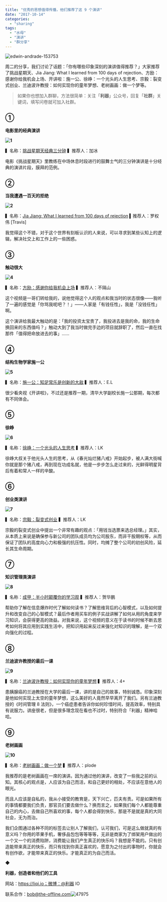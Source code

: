 ```yaml
---
title: "优秀的思想值得传播，他们推荐了这 9 个演讲"
date: "2017-10-14"
categories: 
  - "sharing"
tags: 
  - "水母"
  - "演讲"
  - "群分享"
---
```


![edwin-andrade-153753](/images/91384.jpg)

周二的分享，我们讨论了话题：「你有哪些印象深刻的演讲值得推荐？」大家推荐了挑战星期天、Jia Jiang: What I learned from 100 days of rejection、方励：感谢你给我机会上场、开讲啦：施一公、徐峥：一个光头的人生思考、宗毅：裂变式创业、兰迪波许教授：如何实现你的童年梦想、老树画画：做一个梦等。

> 如果你也想加入群聊，方法很简单：关注「**利器**」公众号，回复「**社群**」关键词，填写问卷就可加入社群。

## ①

**电影里的经典演讲**

**![1](/images/50892.jpg)**

▍名称：[挑战星期天经典三分钟](https://www.youtube.com/watch?v=5BVMaItQCRw&t=58s) ▍推荐人：加冰

电影《挑战星期天》里教练在中场休息时段进行的鼓舞士气的三分钟演讲是十分经典的演讲片段，膜拜的范例。

## ②

**当我遭遇一百天的拒绝**

**![2](/images/41288.png)**

▍名称：[Jia Jiang: What I learned from 100 days of rejection](https://www.ted.com/.../jia_jiang_what_i_learned_from_100_days_...) ▍推荐人：罗权伟 \[Travis\]

我觉得这个不错，对于这个世界有刻板认识的人来说，可以寻求到某些认知上的逻辑，解决社交上和工作上的一些困惑。

## ③

**触动很大**

**![4](/images/57542.png)**

▍名称：[方励：感谢你给我机会上场](https://v.youku.com/v_show/id_XNzg2MDQyNzYw.html) ▍推荐人：不隔山

这个视频是一哥们转给我的，说他觉得这个人的观点和我当时的状态很像——我听了一遍的感觉是「你骂我呢吧？！」——人家是「有钱任性」，我是「没钱任性」啊。

这个演讲给我最大触动的是：「我的投资太宝贵了，我投进去是我的命，我的生命换回来的东西值吗？」触动大到了我当时做完手边的项目就辞职了，然后一直在找那件「值得把命放进去的事」……

## ④

**结构生物学家施一公**

**![5](/images/01130.png)**

▍名称：[施一公：知足常乐是创新的大敌](https://tv.cctv.com/2017/09/17/VIDEuKtoMeM) ▍推荐人：E.L

很少看央视《开讲啦》，不过还是推荐一期，清华大学副校长施一公那期，每次都有不同体会。

## ⑤

**徐峥**

**![6](/images/63222.png)**

▍名称：[徐峥：一个光头的人生思考](https://www.iqiyi.com/w_19ruljjng1.html) ▍推荐人：LK

徐峥大叔关于他光头人生的思考，从《春光灿烂猪八戒》开始起步，被人满大街喊你就是那个猪八戒，再到现在功成名就，他是一步步怎么走过来的，光鲜得明星背后有着和常人一样的辛酸。

## ⑥

**创业类演讲**

**![7](/images/10591.png)**

▍名称：[宗毅：裂变式创业](https://v.qq.com/x/cover/7qm4vff0bszr5m0/u00178tsb2q.html) ▍推荐人：LK

宗毅的裂变式创业中提出一个非常有趣的观点：「用钱当选票来选总经理。」其实，从本质上来说是确保参与新公司的团队成员均为公司股东，而非干股期权等，从而保证了团队的高度向心力和极强的抗压性。同时，均摊了整个公司的初创风险，延长其生命周期。

## ⑦

**知识管理类演讲**

**![8](/images/81593.png)**

▍名称：[成甲：半小时颠覆你的学习观](https://v.youku.com/v_show/id_XMTM2MDk5ODE4NA==.html) ▍推荐人：贺华鹏

帮助你了解在信息爆炸时代了解如何读书？了解思维背后的心智模式，以及如何提升和改变自己的心智模式？最后作者用买车的例子实战讲解了如何从用的角度来学习知识，会获得更高的效益。对我来说，这个视频的意义在于读书的时候不断去思考如何将其应用到实践生活中，把知识用起来反过来强化对知识的理解，是一个双向强化的过程。

## ⑧

**兰迪波许教授的最后一课**

**![9](/images/97101.jpg)**

▍名称：[兰迪波许教授：如何实现你的童年梦想](https://www.bilibili.com/video/av14251008/) ▍推荐人：4+

患胰腺癌的兰迪教授在大学的最后一课，讲的是自己的故事，特别诚恳。印象深刻是他如何实现上太空的童年梦想，这么美好的人竟然早早离开了我们。另有兰迪教授的《时间管理 8 法则》，一个癌症患者告诉你如何珍惜时间，提高效率，特别具有说服力。讲座很老，但是很多理念现在看也不过时，特别符合「利器」精神哈哈。

## ⑨

**老树画画**

**![10](/images/22310.png)**

▍名称：[老树画画：做一个梦](https://www.bilibili.com/video/av8937215/) ▍推荐人：plode

我推荐的是老树画画在一席的演讲。因为通过他的演讲，改变了一些我之前的认知。其核心的观点是，人应该为自己而活，和自己更好的相处，不应该在意他人的眼光。

而且人应该是自私的，我从小接受的教育是，天下兴亡，匹夫有责。可是如果所有的事情都要我们负责，那官员们要去做什么？换而言之，如果我们每个人都能尊重自己的内心，去做自己所喜欢的事，每个人都会得到快乐，那是不是就是真的大同社会，无为而治。

我们企图通过各种不同的标签去让别人了解我们，认可我们，可是这么做就真的有意义吗？你用的苹果手机，奢侈品包包等等等等，无非是商家为了绑架用户做出的一个又一个的消费陷阱，消费能让我们产生真正的快乐吗？我想是不能的。只有创造能带来真正的快乐，而只有找到你真正喜欢的，愿意为之付出的事物时，你就会有创作欲，才能带来真正的快乐。才能真正的为自己而活。

◆

**利器，创造者和他们的工具**

网站：https://liqi.io；微博：@利器 IO

联系合作：bob@the-offline.com![47975](/images/17961.jpg)
